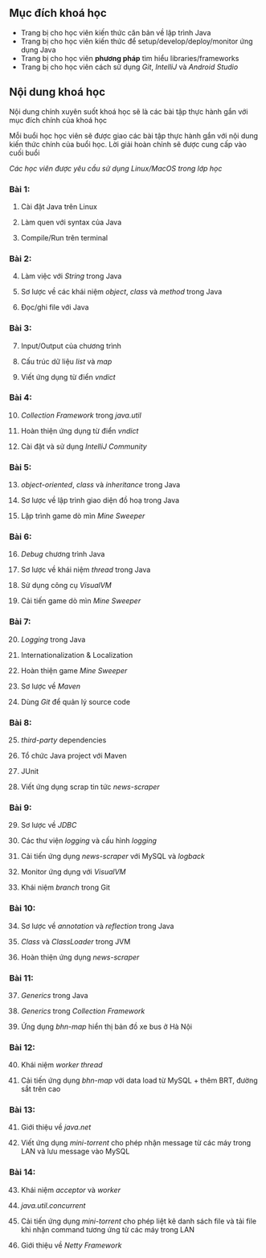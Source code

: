 ## Mục đích khoá học

* Trang bị cho học viên kiến thức căn bản về lập trình Java
* Trang bị cho học viên kiến thức để setup/develop/deploy/monitor ứng dụng Java
* Trang bị cho học viên **phương pháp** tìm hiểu libraries/frameworks 
* Trang bị cho học viên cách sử dụng *Git*, *IntelliJ* và *Android Studio*

## Nội dung khoá học

Nội dung chính xuyên suốt khoá học sẽ là các bài tập thực hành gắn với mục đích chính của khoá học

Mỗi buổi học học viên sẽ được giao các bài tập thực hành gắn với nội dung kiến thức chính của buổi học. Lời giải hoàn chỉnh sẽ được cung cấp vào cuối buổi

*Các học viên được yêu cầu sử dụng Linux/MacOS trong lớp học*

### Bài 1:

1. Cài đặt Java trên Linux

2. Làm quen với syntax của Java

3. Compile/Run trên terminal

### Bài 2:

4. Làm việc với *String* trong Java

5. Sơ lược về các khái niệm *object*, *class* và *method* trong Java

6. Đọc/ghi file với Java

### Bài 3:

7. Input/Output của chương trình

8. Cấu trúc dữ liệu *list* và *map*

9. Viết ứng dụng từ điển *vndict*

### Bài 4:

10. *Collection Framework* trong *java.util*

11. Hoàn thiện ứng dụng từ điển *vndict*

12. Cài đặt và sử dụng *IntelliJ Community*

### Bài 5:

13. *object-oriented*, *class* và *inheritance* trong Java

14. Sơ lược về lập trình giao diện đồ hoạ trong Java

15. Lập trình game dò mìn *Mine Sweeper*

### Bài 6:

16. *Debug* chương trình Java

17. Sơ lược về khái niệm *thread* trong Java

18. Sử dụng công cụ *VisualVM*

19. Cải tiến game dò mìn *Mine Sweeper*

### Bài 7:

20. *Logging* trong Java

21. Internationalization & Localization

22. Hoàn thiện game *Mine Sweeper*

23. Sơ lược về *Maven*

24. Dùng *Git* để quản lý source code

### Bài 8:

25. *third-party* dependencies

26. Tổ chức Java project với Maven

27. JUnit

28. Viết ứng dụng scrap tin tức *news-scraper*

### Bài 9:

29. Sơ lược về *JDBC*

30. Các thư viện *logging* và cấu hình *logging*

31. Cải tiến ứng dụng *news-scraper* với MySQL và *logback*

32. Monitor ứng dụng với *VisualVM*

33. Khái niệm *branch* trong Git

### Bài 10:

34. Sơ lược về *annotation* và *reflection* trong Java

35. *Class* và *ClassLoader* trong JVM

36. Hoàn thiện ứng dụng *news-scraper*

### Bài 11:

37. *Generics* trong Java

38. *Generics* trong *Collection Framework*

39. Ứng dụng *bhn-map* hiển thị bản đồ xe bus ở Hà Nội

### Bài 12:

40. Khái niệm *worker thread*

41. Cải tiến ứng dụng *bhn-map* với data load từ MySQL + thêm BRT, đường sắt trên cao

### Bài 13:

41. Giới thiệu về *java.net*

42. Viết ứng dụng *mini-torrent* cho phép nhận message từ các máy trong LAN và lưu message vào MySQL

### Bài 14:

43. Khái  niệm *acceptor* và *worker*

44. *java.util.concurrent*

45. Cải tiến ứng dụng *mini-torrent* cho phép liệt kê danh sách file và tải file khi nhận command tương ứng từ các máy trong LAN

46. Giới thiệu về *Netty Framework*


